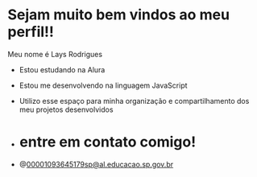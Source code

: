 # Sejam muito bem vindos ao meu perfil!!

Meu nome é Lays Rodrigues

- Estou estudando na Alura

- Estou me desenvolvendo na linguagem JavaScript

- Utilizo esse espaço para minha organização e compartilhamento dos meu projetos desenvolvidos

- # entre em contato comigo!
- @00001093645179sp@al.educacao.sp.gov.br 

